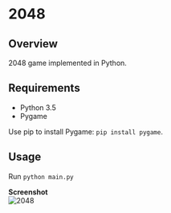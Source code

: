 # 2048
## Overview
2048 game implemented in Python.

## Requirements
* Python 3.5
* Pygame

Use pip to install Pygame: ``pip install pygame``.

## Usage
Run ``python main.py``

<b>Screenshot</b>
<br>
![2048]("screenshot.png")